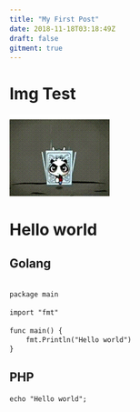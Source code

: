 ```yaml
---
title: "My First Post"
date: 2018-11-18T03:18:49Z
draft: false
gitment: true
---
```


# Img Test

![img1.gif](img1.gif)


# Hello world

## Golang

```

package main

import "fmt"

func main() {
    fmt.Println("Hello world")
}

```

## PHP

```
echo "Hello world";
```